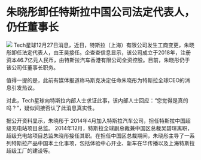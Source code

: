 # 朱晓彤卸任特斯拉中国公司法定代表人，仍任董事长

![](https://inews.gtimg.com/news_bt/OHdiBOPQne8G8qMg4klfTdliyhVF7K5b4DnBVrrsxBMUkAA/1000)
Tech星球12月27日消息，近日，特斯拉（上海）有限公司发生工商变更，朱晓彤卸任法定代表人，由王昊接任。企查查信息显示，该公司成立于2018年，注册资本46.7亿元人民币，由特斯拉汽车香港有限公司全资控股。目前，朱晓彤仍于该公司任董事长职务。
​​

值得一提的是，此前有媒体报道称马斯克决定任命朱晓彤为特斯拉全球CEO的消息引发热议。

对此，Tech星球向特斯拉内部人士求证此事，该内部人士回应：“您觉得是真的吗？”，疑似间接否认了此消息真实性。

据公开资料显示，朱晓彤于 2014年4月加入特斯拉汽车公司，担任特斯拉中国超级充电站项目总监。
2014年12月，特斯拉全球副总裁兼中国区总裁吴碧瑄离职，超级充电站项目总监朱晓彤接任其职。在担任中国区总裁期间，朱晓彤主导了一系列特斯拉产品中国本土化事项，包括体验中心开业、新车在华传播以及上海特斯拉超级工厂的建设等。

